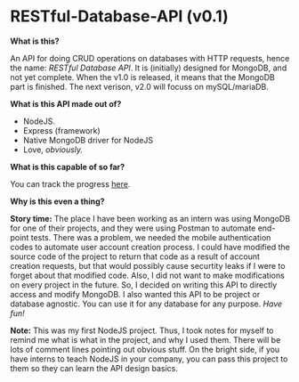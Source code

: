 # RESTful-Database-API (v0.1)

**What is this?**

An API for doing CRUD operations on databases with HTTP requests, hence the name: *RESTful Database API*. It is (initially) designed for MongoDB, and not yet complete. When the v1.0 is released, it means that the MongoDB part is finished. The next verison, v2.0 will focuss on mySQL/mariaDB.

**What is this API made out of?**
* NodeJS. 
* Express (framework) 
* Native MongoDB driver for NodeJS  
* Love, *obviously.* 

**What is this capable of so far?**

You can track the progress [here](https://docs.google.com/spreadsheets/d/1ZRqfYvO7V3WECDWmgJTmC2M6SJjsmy8ZVwzqAFwpMKA/edit?usp=sharing). 



**Why is this even a thing?** 

**Story time:** The place I have been working as an intern was using MongoDB for one of their projects, and they were using Postman to automate end-point tests. There was a problem, we needed the mobile authentication codes to automate user account creation process. I could have modified the source code of the project to return that code as a result of account creation requests, but that would possibly cause securtity leaks if I were to forget about that modified code. Also, I did not want to make modifications on every project in the future. So, I decided on writing this API to directly access and modify MongoDB. I also wanted this API to be project or database agnostic. You can use it for any database for any purpose. *Have fun!*    

**Note:** This was my first NodeJS project. Thus, I took notes for myself to remind me what is what in the project, and why I used them. There will be lots of comment lines pointing out obvious stuff. On the bright side, if you have interns to teach NodeJS in your company, you can pass this project to them so they can learn the API design basics.  

